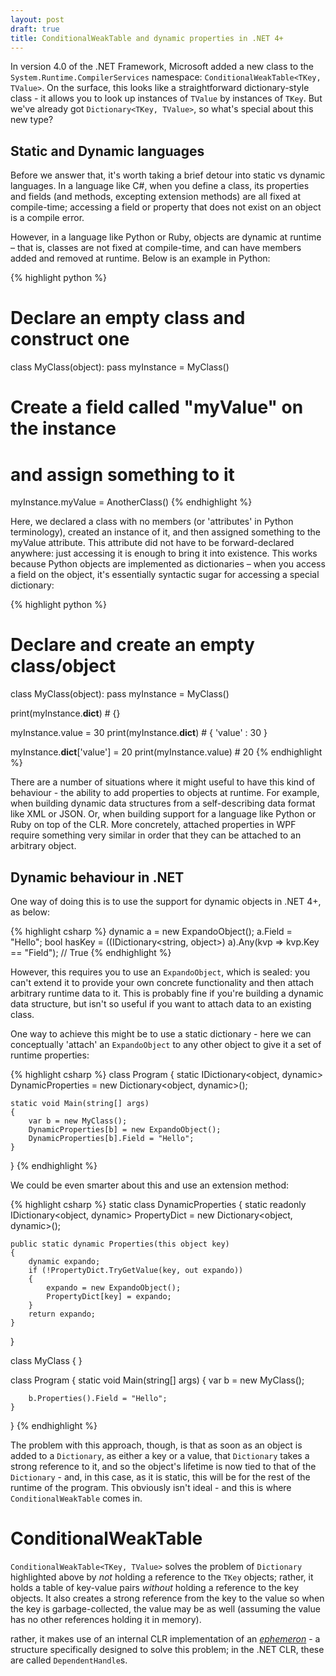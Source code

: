 ```yaml
---
layout: post
draft: true
title: ConditionalWeakTable and dynamic properties in .NET 4+
---
```


In version 4.0 of the .NET Framework, Microsoft added a new class to the 
`System.Runtime.CompilerServices` namespace: `ConditionalWeakTable<TKey,
TValue>`.  On the surface, this looks like a straightforward dictionary-style
class - it allows you to look up instances of `TValue` by instances of `TKey`.
But we've already got `Dictionary<TKey, TValue>`, so what's special about this
new type?

## Static and Dynamic languages

Before we answer that, it's worth taking a brief detour into static vs dynamic
languages. In a language like C#, when you define a class, its properties and
fields (and methods, excepting extension methods) are all fixed at compile-time;
accessing a field or property that does not exist on an object is a compile
error.

However, in a language like Python or Ruby, objects are dynamic at runtime –
that is, classes are not fixed at compile-time, and can have members added and
removed at runtime. Below is an example in Python:

{% highlight python %}
# Declare an empty class and construct one
class MyClass(object): pass
myInstance = MyClass()

# Create a field called "myValue" on the instance
# and assign something to it
myInstance.myValue = AnotherClass()
{% endhighlight %}

Here, we declared a class with no members (or 'attributes' in Python
terminology), created an instance of it, and then assigned something to the
myValue attribute. This attribute did not have to be forward-declared anywhere:
just accessing it is enough to bring it into existence. This works because
Python objects are implemented as dictionaries – when you access a field on the
object, it's essentially syntactic sugar for accessing a special dictionary:

{% highlight python %}
# Declare and create an empty class/object
class MyClass(object): pass
myInstance = MyClass()

print(myInstance.__dict__)          # {}

myInstance.value = 30
print(myInstance.__dict__)          # { 'value' : 30 }

myInstance.__dict__['value'] = 20
print(myInstance.value)             # 20
{% endhighlight %}

There are a number of situations where it might useful to have this kind of
behaviour - the ability to add properties to objects at runtime. For example,
when building dynamic data structures from a self-describing data format like
XML or JSON. Or, when building support for a language like Python or Ruby on
top of the CLR. More concretely, attached properties in WPF require something
very similar in order that they can be attached to an arbitrary object.

## Dynamic behaviour in .NET

One way of doing this is to use the support for dynamic objects in .NET 4+, as
below:

{% highlight csharp %}
dynamic a = new ExpandoObject();
a.Field = "Hello";
bool hasKey = ((IDictionary<string, object>) a).Any(kvp => kvp.Key == "Field"); // True
{% endhighlight %}

However, this requires you to use an `ExpandoObject`, which is sealed: you
can't extend it to provide your own concrete functionality and then attach
arbitrary runtime data to it. This is probably fine if you're building a
dynamic data structure, but isn't so useful if you want to attach data to
an existing class.

One way to achieve this might be to use a static dictionary - here we can
conceptually 'attach' an `ExpandoObject` to any other object to give it a set
of runtime properties:

{% highlight csharp %}
class Program
{
    static IDictionary<object, dynamic> DynamicProperties = new Dictionary<object, dynamic>();

    static void Main(string[] args)
    {
        var b = new MyClass();
        DynamicProperties[b] = new ExpandoObject();
        DynamicProperties[b].Field = "Hello";
    }
}
{% endhighlight %}

We could be even smarter about this and use an extension method:

{% highlight csharp %}
static class DynamicProperties
{
    static readonly IDictionary<object, dynamic> PropertyDict = new Dictionary<object, dynamic>();

    public static dynamic Properties(this object key)
    {
        dynamic expando;
        if (!PropertyDict.TryGetValue(key, out expando))
        {
            expando = new ExpandoObject();
            PropertyDict[key] = expando;
        }
        return expando;
    }
}

class MyClass { }

class Program
{
    static void Main(string[] args)
    {
        var b = new MyClass();

        b.Properties().Field = "Hello";
    }
}
{% endhighlight %}

The problem with this approach, though, is that as soon as an object is added
to a `Dictionary`, as either a key or a value, that `Dictionary` takes a
strong reference to it, and so the object's lifetime is now tied to that of
the `Dictionary` - and, in this case, as it is static, this will be for the
rest of the runtime of the program. This obviously isn't ideal - and this
is where `ConditionalWeakTable` comes in.

# ConditionalWeakTable

`ConditionalWeakTable<TKey, TValue>` solves the problem of `Dictionary`
highlighted above by _not_ holding a reference to the `TKey` objects; rather,
it holds a table of key-value pairs _without_ holding a reference to the key
objects. It also creates a strong reference from the key to the value so when
the key is garbage-collected, the value may be as well (assuming the value has
no other references holding it in memory).



 rather,
it makes use of an internal CLR implementation of an
[_ephemeron_](https://en.wikipedia.org/wiki/Ephemeron) - a structure specifically
designed to solve this problem; in the .NET CLR, these are called
`DependentHandle`s. 


